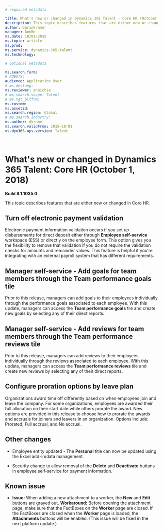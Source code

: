 ```yaml
---
# required metadata

title: What's new or changed in Dynamics 365 Talent - Core HR (October 1, 2018)
description: This topic describes features that are either new or changed in Microsoft Dynamics 365 Talent - Core HR.
author: Darinkramer
manager: AnnBe
ms.date: 10/01/2018
ms.topic: article
ms.prod: 
ms.service: dynamics-365-talent
ms.technology: 

# optional metadata

ms.search.form: 
# ROBOTS: 
audience: Application User
# ms.devlang: 
ms.reviewer: anbichse
# ms.search.scope: Talent
# ms.tgt_pltfrm: 
ms.custom: 
ms.assetid: 
ms.search.region: Global
# ms.search.industry: 
ms.author: dkrame
ms.search.validFrom: 2018-10-01
ms.dyn365.ops.version: Talent

---
```


# What's new or changed in Dynamics 365 Talent: Core HR (October 1, 2018)

**Build 8.1.1035.0**

This topic describes features that are either new or changed in Core HR.

## Turn off electronic payment validation

Electronic payment information validation occurs if you set up disbursements for
direct deposit either through **Employee self-service** workspace (ESS) or directly on the employee form. This option
gives you the flexibility to remove that validation if you do not require the
validation checks for amounts and remainder values. This feature is helpful if you're
integrating with an external payroll system that has different requirements.

## Manager self-service - Add goals for team members through the Team performance goals tile

Prior to this release, managers can add goals to their employees individually
through the performance goals associated to each employee. With this update,
managers can access the **Team performance goals** tile and create new goals by
selecting any of their direct reports.

## Manager self-service - Add reviews for team members through the Team performance reviews tile

Prior to this release, managers can add reviews to their employees individually
through the reviews associated to each employee. With this update, managers can
access the **Team performance reviews** tile and create new reviews by selecting
any of their direct reports.

## Configure proration options by leave plan

Organizations award time off differently based on when employees join and leave
the company. For some organizations, employees are awarded their full allocation
on their start date while others prorate the award. New options are provided in
this release to choose how to prorate the awards and accruals for joiners and
leavers in an organization. Options include: Prorated, Full accrual, and No accrual.

## Other changes

-   Employee entity updated - The **Personal** title can now be updated using the Excel
    add-in/data management.

-   Security change to allow removal of the **Delete** and **Deactivate** buttons in
    employee self-service for payment information.

## Known issue

-   **Issue:** When adding a new attachment to a worker, the **New** and
    **Edit** buttons are grayed out. **Workaround:** Before opening the
    attachment page, make sure that the FactBoxes on the **Worker** page are
    closed. If the FactBoxes are closed when the **Worker** page is loaded, the
    **Attachments** buttons will be enabled. (This issue will be fixed in the next
    platform update.)
